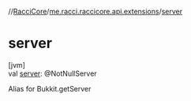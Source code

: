 //[RacciCore](../../index.md)/[me.racci.raccicore.api.extensions](index.md)/[server](server.md)

# server

[jvm]\
val [server](server.md): @NotNullServer

Alias for Bukkit.getServer
